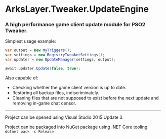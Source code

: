 ﻿# ArksLayer.Tweaker.UpdateEngine
### A high performance game client update module for PSO2 Tweaker.

Simplest usage example:

```csharp
var output = new MyTriggers();
var settings = new RegistryTweakerSettings();
var updater = new UpdateManager(settings, output);

await updater.Update(false, true);
```

Also capable of:

- Checking whether the game client version is up to date.
- Restoring all backup files, indiscriminately.
- Cleaning files that are not supposed to exist before the next update and removing in-game chat censor.

---

Project can be opened using Visual Studio 2015 Update 3.

Project can be packaged into NuGet package using .NET Core tooling: `dotnet pack -c Release`